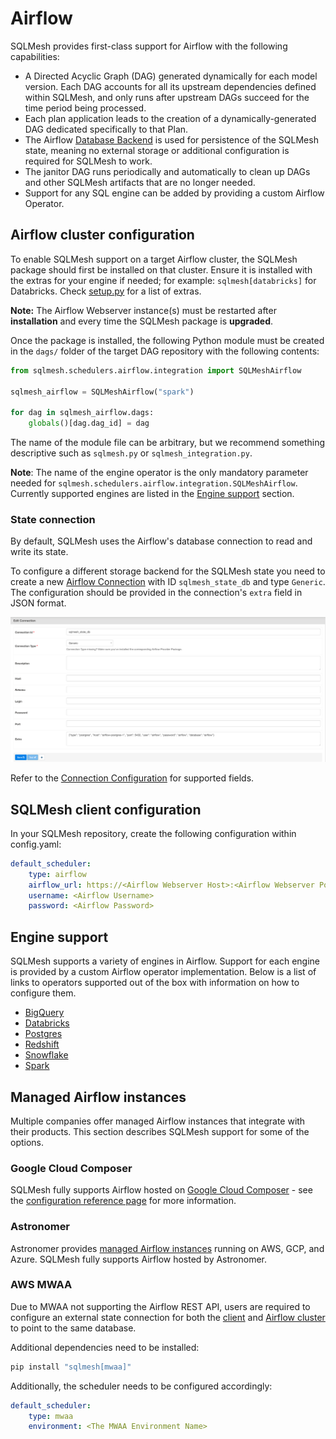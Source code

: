 # Airflow

SQLMesh provides first-class support for Airflow with the following capabilities:

* A Directed Acyclic Graph (DAG) generated dynamically for each model version. Each DAG accounts for all its upstream dependencies defined within SQLMesh, and only runs after upstream DAGs succeed for the time period being processed.
* Each plan application leads to the creation of a dynamically-generated DAG dedicated specifically to that Plan.
* The Airflow [Database Backend](https://airflow.apache.org/docs/apache-airflow/stable/howto/set-up-database.html) is used for persistence of the SQLMesh state, meaning no external storage or additional configuration is required for SQLMesh to work.
* The janitor DAG runs periodically and automatically to clean up DAGs and other SQLMesh artifacts that are no longer needed.
* Support for any SQL engine can be added by providing a custom Airflow Operator.

## Airflow cluster configuration
To enable SQLMesh support on a target Airflow cluster, the SQLMesh package should first be installed on that cluster. Ensure it is installed with the extras for your engine if needed; for example: `sqlmesh[databricks]` for Databricks. Check [setup.py](https://github.com/TobikoData/sqlmesh/blob/main/setup.py) for a list of extras.

**Note:** The Airflow Webserver instance(s) must be restarted after **installation** and every time the SQLMesh package is **upgraded**.

Once the package is installed, the following Python module must be created in the `dags/` folder of the target DAG repository with the following contents:

```python linenums="1"
from sqlmesh.schedulers.airflow.integration import SQLMeshAirflow

sqlmesh_airflow = SQLMeshAirflow("spark")

for dag in sqlmesh_airflow.dags:
    globals()[dag.dag_id] = dag
```
The name of the module file can be arbitrary, but we recommend something descriptive such as `sqlmesh.py` or `sqlmesh_integration.py`.

**Note**: The name of the engine operator is the only mandatory parameter needed for `sqlmesh.schedulers.airflow.integration.SQLMeshAirflow`. Currently supported engines are listed in the [Engine support](#engine-support) section.

### State connection

By default, SQLMesh uses the Airflow's database connection to read and write its state.

To configure a different storage backend for the SQLMesh state you need to create a new [Airflow Connection](https://airflow.apache.org/docs/apache-airflow/stable/howto/connection.html) with ID `sqlmesh_state_db` and type `Generic`. The configuration should be provided in the connection's `extra` field in JSON format.

![SQLMesh state connection](airflow/airflow_sqlmesh_state_connection.png)

Refer to the [Connection Configuration](../reference/configuration.md#connection) for supported fields.

## SQLMesh client configuration
In your SQLMesh repository, create the following configuration within config.yaml:
```yaml linenums="1"
default_scheduler:
    type: airflow
    airflow_url: https://<Airflow Webserver Host>:<Airflow Webserver Port>/
    username: <Airflow Username>
    password: <Airflow Password>
```

## Engine support
SQLMesh supports a variety of engines in Airflow. Support for each engine is provided by a custom Airflow operator implementation. Below is a list of links to operators supported out of the box with information on how to configure them.

* [BigQuery](engines/bigquery.md#airflow-scheduler)
* [Databricks](engines/databricks.md#airflow-scheduler)
* [Postgres](engines/postgres.md#airflow-scheduler)
* [Redshift](engines/redshift.md#airflow-scheduler)
* [Snowflake](engines/snowflake.md#airflow-scheduler)
* [Spark](engines/spark.md#airflow-scheduler)

## Managed Airflow instances

Multiple companies offer managed Airflow instances that integrate with their products. This section describes SQLMesh support for some of the options.

### Google Cloud Composer

SQLMesh fully supports Airflow hosted on [Google Cloud Composer](https://cloud.google.com/composer/docs/composer-2/composer-overview) - see the [configuration reference page](../reference/configuration.md#cloud-composer) for more information.

### Astronomer

Astronomer provides [managed Airflow instances](https://www.astronomer.io/product/) running on AWS, GCP, and Azure. SQLMesh fully supports Airflow hosted by Astronomer.

### AWS MWAA

Due to MWAA not supporting the Airflow REST API, users are required to configure an external state connection for both the [client](../guides/connections.md#state-connection) and [Airflow cluster](#state-connection) to point to the same database.

Additional dependencies need to be installed:
```bash
pip install "sqlmesh[mwaa]"
```

Additionally, the scheduler needs to be configured accordingly:
```yaml linenums="1"
default_scheduler:
    type: mwaa
    environment: <The MWAA Environment Name>
```
